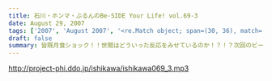```yaml
---
title: 石川・ホンマ・ぶるんのBe-SIDE Your Life! vol.69-3
date: August 29, 2007
tags: ['2007', 'August 2007', '<re.Match object; span=(30, 36), match='vol.69'>']
draft: false
summary: 皆既月食ショック！！世間はどういった反応をみせているのか！？！？次回のビーサイは、LUNASEAについての熱い思いがくどいくらいに聴けそう！！知らない人は良〜く予習しておくように〜〜。NAMAE
---
```


http://project-phi.ddo.jp/ishikawa/ishikawa069_3.mp3
